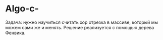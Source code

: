 # Algo-c-
Задача: нужно научиться считать хор отрезка в массиве, который мы можем сами же и менять.
Решение реализуется с помощью дерева Фенвика.
